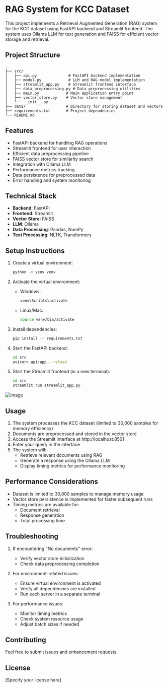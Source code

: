 # RAG System for KCC Dataset

This project implements a Retrieval Augmented Generation (RAG) system for the KCC dataset using FastAPI backend and Streamlit frontend. The system uses Ollama LLM for text generation and FAISS for efficient vector storage and retrieval.

## Project Structure

```
.
├── src/
│   ├── api.py              # FastAPI backend implementation
│   ├── model.py            # LLM and RAG model implementation
│   ├── streamlit_app.py    # Streamlit frontend interface
│   ├── data_preprocessing.py # Data preprocessing utilities
│   ├── main.py            # Main application entry point
│   ├── vector_store.py    # Vector store management
│   └── __init__.py
├── data/                  # Directory for storing dataset and vectors
├── requirements.txt       # Project dependencies
└── README.md
```

## Features

- FastAPI backend for handling RAG operations
- Streamlit frontend for user interaction
- Efficient data preprocessing pipeline
- FAISS vector store for similarity search
- Integration with Ollama LLM
- Performance metrics tracking
- Data persistence for preprocessed data
- Error handling and system monitoring

## Technical Stack

- **Backend**: FastAPI
- **Frontend**: Streamlit
- **Vector Store**: FAISS
- **LLM**: Ollama
- **Data Processing**: Pandas, NumPy
- **Text Processing**: NLTK, Transformers

## Setup Instructions

1. Create a virtual environment:

   ```bash
   python -m venv venv
   ```

2. Activate the virtual environment:

   - Windows:
     ```bash
     venv\Scripts\activate
     ```
   - Linux/Mac:
     ```bash
     source venv/bin/activate
     ```

3. Install dependencies:

   ```bash
   pip install -r requirements.txt
   ```

4. Start the FastAPI backend:

   ```bash
   cd src
   uvicorn api:app --reload
   ```

5. Start the Streamlit frontend (in a new terminal):
   ```bash
   cd src
   streamlit run streamlit_app.py
   ```

![image](https://github.com/user-attachments/assets/cdc64256-4b4c-443e-82e5-1e3164598cb9)

## Usage

1. The system processes the KCC dataset (limited to 30,000 samples for memory efficiency)
2. Documents are preprocessed and stored in the vector store
3. Access the Streamlit interface at http://localhost:8501
4. Enter your query in the interface
5. The system will:
   - Retrieve relevant documents using RAG
   - Generate a response using the Ollama LLM
   - Display timing metrics for performance monitoring

## Performance Considerations

- Dataset is limited to 30,000 samples to manage memory usage
- Vector store persistence is implemented for faster subsequent runs
- Timing metrics are available for:
  - Document retrieval
  - Response generation
  - Total processing time

## Troubleshooting

1. If encountering "No documents" error:

   - Verify vector store initialization
   - Check data preprocessing completion

2. For environment-related issues:

   - Ensure virtual environment is activated
   - Verify all dependencies are installed
   - Run each server in a separate terminal

3. For performance issues:
   - Monitor timing metrics
   - Check system resource usage
   - Adjust batch sizes if needed

## Contributing

Feel free to submit issues and enhancement requests.

## License

[Specify your license here]
